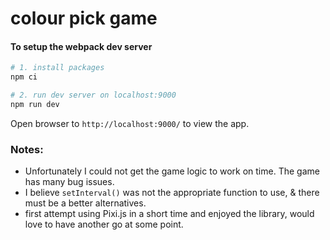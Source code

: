 # colour pick game

#### To setup the webpack dev server

```bash
# 1. install packages
npm ci

# 2. run dev server on localhost:9000
npm run dev
```

Open browser to `http://localhost:9000/` to view the app.

### Notes:

- Unfortunately I could not get the game logic to work on time. The game has many bug issues.
- I believe `setInterval()` was not the appropriate function to use, & there must be a better alternatives.
- first attempt using Pixi.js in a short time and enjoyed the library, would love to have another go at some point.
